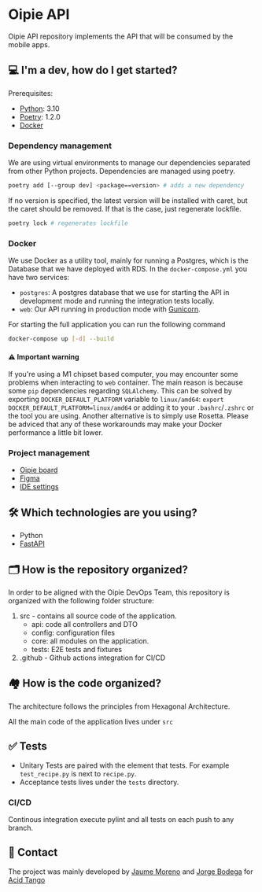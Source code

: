 # Oipie API

Oipie API repository implements the API that will be consumed by the mobile apps.

## 💻 I'm a dev, how do I get started?

Prerequisites:

- [Python](https://www.python.org/downloads/): 3.10
- [Poetry](https://python-poetry.org/docs/#installation): 1.2.0
- [Docker](https://docs.docker.com/get-docker/)


### Dependency management

We are using virtual environments to manage our dependencies separated from other Python projects. Dependencies are managed using poetry.

```bash
poetry add [--group dev] <package==version> # adds a new dependency
```

If no version is specified, the latest version will be installed with caret, but the caret should be removed. If that is the case, just regenerate lockfile.

```bash
poetry lock # regenerates lockfile
```


### Docker

We use Docker as a utility tool, mainly for running a Postgres, which is the Database that we have deployed with RDS. In the `docker-compose.yml` you have two services:

- `postgres`: A postgres database that we use for starting the API in development mode and running the integration tests locally.
- `web`: Our API running in production mode with [Gunicorn](https://gunicorn.org/).

For starting the full application you can run the following command

```bash
docker-compose up [-d] --build
```

#### :warning: Important warning

If you're using a M1 chipset based computer, you may encounter some problems when interacting to `web` container. The main reason is because some `pip` dependencies regarding `SQLAlchemy`. This can be solved by exporting `DOCKER_DEFAULT_PLATFORM` variable to `linux/amd64`:
`export DOCKER_DEFAULT_PLATFORM=linux/amd64` or adding it to your `.bashrc`/`.zshrc` or the tool you are using. Another alternative is to simply use Rosetta. Please be adviced that any of these workarounds may make your Docker performance a little bit lower.


### Project management

- [Oipie board](https://trello.com/b/727W8t27/development)
- [Figma](https://www.figma.com/file/baltSi1jqPjxE3lJRdl3gh/Oipiegma)
- [IDE settings](/docs/ide-settings.md)

## 🛠 Which technologies are you using?

- Python
- [FastAPI](https://fastapi.tiangolo.com/)

## 🗂 How is the repository organized?

In order to be aligned with the Oipie DevOps Team, this repository is organized with the following folder structure:

1. src - contains all source code of the application.
    * api: code all controllers and DTO
    * config: configuration files
    * core: all modules on the application.
    * tests: E2E tests and fixtures
3. .github - Github actions integration for CI/CD

## 🏘 How is the code organized?

The architecture follows the principles from Hexagonal Architecture.

All the main code of the application lives under `src`

## ✅ Tests

- Unitary Tests are paired with the element that tests. For example `test_recipe.py` is next to `recipe.py`.
- Acceptance tests lives under the `tests` directory.

### CI/CD

Continous integration execute pylint and all tests on each push to any branch.

## 📲 Contact

The project was mainly developed by [Jaume Moreno](morenocantoj@gmail.com) and [Jorge Bodega](jorge@acidtango.com)
for [Acid Tango](https://acidtango.com/)
